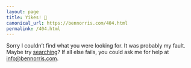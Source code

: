 ```yaml
---
layout: page
title: Yikes! 😬
canonical_url: https://bennorris.com/404.html
permalink: /404.html
---
```


Sorry I couldn’t find what you were looking for. It was probably my fault. Maybe try [searching](/search/)? If all else fails, you could ask me for help at [info@bennorris.com](mailto:info@bennorris.com?subject=Something%20is%20missing%20on%20your%20website).

<script>plausible("404",{ props: { path: document.location.pathname } });</script>